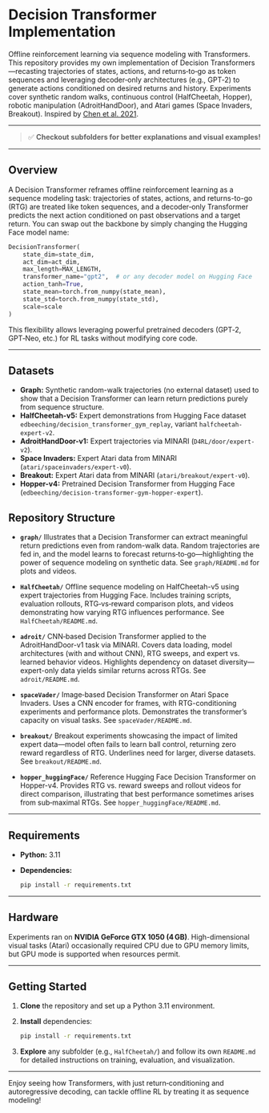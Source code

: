 # Decision Transformer Implementation

Offline reinforcement learning via sequence modeling with Transformers. This repository provides my own implementation of Decision Transformers—recasting trajectories of states, actions, and returns‑to‑go as token sequences and leveraging decoder‑only architectures (e.g., GPT‑2) to generate actions conditioned on desired returns and history. Experiments cover synthetic random walks, continuous control (HalfCheetah, Hopper), robotic manipulation (AdroitHandDoor), and Atari games (Space Invaders, Breakout). Inspired by [Chen et al. 2021](https://arxiv.org/abs/2106.01345).

---
[//]: # ( ### $${\color{lightgreen}Checkout \space \space Subfolders \space For \space Better \space Explanations \space and \space visual \space examples! }$$ )
> ✅ **Checkout subfolders for better explanations and visual examples!**

---

## Overview

A Decision Transformer reframes offline reinforcement learning as a sequence modeling task: trajectories of states, actions, and returns-to-go (RTG) are treated like token sequences, and a decoder‑only Transformer predicts the next action conditioned on past observations and a target return. You can swap out the backbone by simply changing the Hugging Face model name:

```python
DecisionTransformer(
    state_dim=state_dim,
    act_dim=act_dim,
    max_length=MAX_LENGTH,
    transformer_name="gpt2",  # or any decoder model on Hugging Face
    action_tanh=True,
    state_mean=torch.from_numpy(state_mean),
    state_std=torch.from_numpy(state_std),
    scale=scale
)
```

This flexibility allows leveraging powerful pretrained decoders (GPT‑2, GPT‑Neo, etc.) for RL tasks without modifying core code.

---

## Datasets

* **Graph:** Synthetic random-walk trajectories (no external dataset) used to show that a Decision Transformer can learn return predictions purely from sequence structure.
* **HalfCheetah-v5:** Expert demonstrations from Hugging Face dataset `edbeeching/decision_transformer_gym_replay`, variant `halfcheetah-expert-v2`.
* **AdroitHandDoor-v1:** Expert trajectories via MINARI (`D4RL/door/expert-v2`).
* **Space Invaders:** Expert Atari data from MINARI (`atari/spaceinvaders/expert-v0`).
* **Breakout:** Expert Atari data from MINARI (`atari/breakout/expert-v0`).
* **Hopper-v4:** Pretrained Decision Transformer from Hugging Face (`edbeeching/decision-transformer-gym-hopper-expert`).

## Repository Structure

* **`graph/`**
  Illustrates that a Decision Transformer can extract meaningful return predictions even from random-walk data. Random trajectories are fed in, and the model learns to forecast returns‑to‑go—highlighting the power of sequence modeling on synthetic data. See `graph/README.md` for plots and videos.

* **`HalfCheetah/`**
  Offline sequence modeling on HalfCheetah-v5 using expert trajectories from Hugging Face. Includes training scripts, evaluation rollouts, RTG‑vs‑reward comparison plots, and videos demonstrating how varying RTG influences performance. See `HalfCheetah/README.md`.

* **`adroit/`**
  CNN‑based Decision Transformer applied to the AdroitHandDoor-v1 task via MINARI. Covers data loading, model architectures (with and without CNN), RTG sweeps, and expert vs. learned behavior videos. Highlights dependency on dataset diversity—expert-only data yields similar returns across RTGs. See `adroit/README.md`.

* **`spaceVader/`**
  Image‑based Decision Transformer on Atari Space Invaders. Uses a CNN encoder for frames, with RTG-conditioning experiments and performance plots. Demonstrates the transformer’s capacity on visual tasks. See `spaceVader/README.md`.

* **`breakout/`**
  Breakout experiments showcasing the impact of limited expert data—model often fails to learn ball control, returning zero reward regardless of RTG. Underlines need for larger, diverse datasets. See `breakout/README.md`.

* **`hopper_huggingFace/`**
  Reference Hugging Face Decision Transformer on Hopper-v4. Provides RTG vs. reward sweeps and rollout videos for direct comparison, illustrating that best performance sometimes arises from sub‑maximal RTGs. See `hopper_huggingFace/README.md`.

---

## Requirements

* **Python:** 3.11
* **Dependencies:**

  ```bash
  pip install -r requirements.txt
  ```

---

## Hardware

Experiments ran on **NVIDIA GeForce GTX 1050 (4 GB)**. High-dimensional visual tasks (Atari) occasionally required CPU due to GPU memory limits, but GPU mode is supported when resources permit.

---

## Getting Started

1. **Clone** the repository and set up a Python 3.11 environment.
2. **Install** dependencies:

   ```bash
   pip install -r requirements.txt
   ```
3. **Explore** any subfolder (e.g., `HalfCheetah/`) and follow its own `README.md` for detailed instructions on training, evaluation, and visualization.

---

Enjoy seeing how Transformers, with just return‑conditioning and autoregressive decoding, can tackle offline RL by treating it as sequence modeling!
